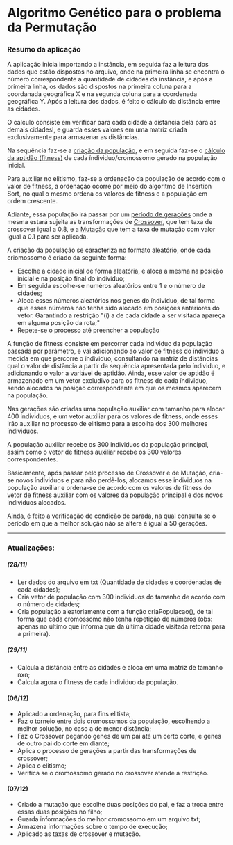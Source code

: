 # Algoritmo Genético para o problema da Permutação

<h3>Resumo da aplicação</h3>

<div id="main">
  <p>A aplicação inicia importando a instância, em seguida faz a leitura dos dados que estão dispostos no arquivo, onde na primeira linha se encontra o número correspondente a quantidade de cidades da instância, e após a primeira linha, os dados são dispostos na primeira coluna para a coordanada geográfica X e na segunda coluna para a coordenada geográfica Y. Após a leitura dos dados, é feito o cálculo da distância entre as cidades.</p>
  <p>O calculo consiste em verificar para cada cidade a distância dela para as demais cidadesl, e guarda esses valores em uma matriz criada exclusivamente para armazenar as distâncias.</p>
  <p>Na sequência faz-se a <a href="#criaPopulacao">criação da população</a>, e em seguida faz-se o <a href="#fitness">cálculo da aptidão (fitness)</a> de cada índividuo/cromossomo gerado na população inicial.</p>
  <p>Para auxiliar no elitismo, faz-se a ordenação da população de acordo com o valor de fitness, a ordenação ocorre por meio do algoritmo de Insertion Sort, no qual o mesmo ordena os valores de fitness e a população em ordem crescente.</p>
  <p>Adiante, essa população irá passar por um <a href="#geracoes">período de gerações</a> onde a mesma estará sujeita as transformações de <a href="#">Crossover</a>, que tem taxa de crossover igual a 0.8, e a <a href="#">Mutação</a> que tem a taxa de mutação com valor igual a 0.1 para ser aplicada.</p>
</div>

<div id="criaPopulacao">
  <p>A criação da população se caracteriza no formato aleatório, onde cada criomossomo é criado da seguinte forma:</p>
  <ul>
    <li>Escolhe a cidade inicial de forma aleatória, e aloca a mesma na posição inicial e na posição final do índividuo;</li>
    <li>Em seguida escolhe-se numéros aleatórios entre 1 e o número de cidades;</li>
    <li>Aloca esses números aleatórios nos genes do índividuo, de tal forma que esses números não tenha sido alocado em posições anteriores do vetor. Garantindo a restrição "(i) a de cada cidade a ser visitada apareça em alguma posição da rota;" </li>
    <li>Repete-se o processo até preencher a população</li>
  </ul>
</div>

<div id="fitness">
  <p>A função de fitness consiste em percorrer cada individuo da população passada por parâmetro, e vai adicionando ao valor de fitness do índividuo a medida em que percorre o índividuo, consultando na matriz de distâncias qual o valor de distância a partir da sequência apresentada pelo índividuo, e adicionando o valor a variável de aptidão. Ainda, esse valor de aptidão é armazenado em um vetor excludivo para os fitness de cada índividuo, sendo alocados na posição correspondente em que os mesmos aparecem na população.</p>
</div>

<div id="geracoes">
  <p>Nas gerações são criadas uma população auxiliar com tamanho para alocar 400 individuos, e um vetor auxiliar para os valores de fitness, onde esses irão auxiliar no processo de elitismo para a escolha dos 300 melhores índividuos.</p>
  <p>A população auxiliar recebe os 300 individuos da população principal, assim como o vetor de fitness auxiliar recebe os 300 valores correspondentes.</p>
  <p>Basicamente, após passar pelo processo de Crossover e de Mutação, cria-se novos índividuos e para não perdê-los, alocamos esse individuos na população auxiliar e ordena-se de acordo com os valores de fitness do vetor de fitness auxiliar com os valores da população principal e dos novos índividuos alocados.</p>
  <p>Ainda, é feito a verificação de condição de parada, na qual consulta se o período em que a melhor solução não se altera é igual a 50 gerações.</p>
</div>

<hr/>

### Atualizações:
##### (28/11)
- Ler dados do arquivo em txt (Quantidade de cidades e coordenadas de cada cidades);
- Cria vetor de população com 300 individuos do tamanho de acordo com o número de cidades;
- Cria população aleatoriamente com a função criaPopulacao(), de tal forma que cada cromossomo não tenha repetição de números (obs: apenas no último que informa que da última cidade visitada retorna para a primeira).

##### (29/11)
- Calcula a distância entre as cidades e aloca em uma matriz de tamanho nxn;
- Calcula agora o fitness de cada individuo da população.

#### (06/12)
- Aplicado a ordenação, para fins elitista;
- Faz o torneio entre dois cromossomos da população, escolhendo a melhor solução, no caso a de menor distância;
- Faz o Crossover pegando genes de um pai até um certo corte, e genes de outro pai do corte em diante;
- Aplica o processo de gerações a partir das transformações de crossover;
- Aplica o elitismo;
- Verifica se o cromossomo gerado no crossover atende a restrição.

#### (07/12)
- Criado a mutação que escolhe duas posições do pai, e faz a troca entre essas duas posições no filho;
- Guarda informações do melhor cromossomo em um arquivo txt;
- Armazena informações sobre o tempo de execução;
- Aplicado as taxas de crossover e mutação.
